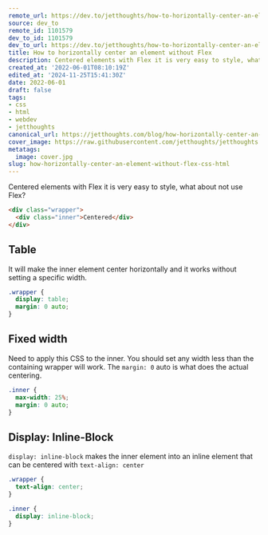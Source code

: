 ```yaml
---
remote_url: https://dev.to/jetthoughts/how-to-horizontally-center-an-element-without-flex-2cdc
source: dev_to
remote_id: 1101579
dev_to_id: 1101579
dev_to_url: https://dev.to/jetthoughts/how-to-horizontally-center-an-element-without-flex-2cdc
title: How to horizontally center an element without Flex
description: Centered elements with Flex it is very easy to style, what about not use Flex?    &lt;div...
created_at: '2022-06-01T08:10:19Z'
edited_at: '2024-11-25T15:41:30Z'
date: 2022-06-01
draft: false
tags:
- css
- html
- webdev
- jetthoughts
canonical_url: https://jetthoughts.com/blog/how-horizontally-center-an-element-without-flex-css-html/
cover_image: https://raw.githubusercontent.com/jetthoughts/jetthoughts.github.io/master/content/blog/how-horizontally-center-an-element-without-flex-css-html/cover.jpg
metatags:
  image: cover.jpg
slug: how-horizontally-center-an-element-without-flex-css-html
---
```

Centered elements with Flex it is very easy to style, what about not use Flex?

```html
<div class="wrapper">
  <div class="inner">Centered</div>
</div>
```

## Table

It will make the inner element center horizontally and it works without setting a specific width.

```css
.wrapper {
  display: table;
  margin: 0 auto;
}
```

## Fixed width

Need to apply this CSS to the inner. You should set any width less than the containing wrapper will work. The `margin: 0` auto is what does the actual centering.

```css
.inner {
  max-width: 25%;
  margin: 0 auto;
}
```

## Display: Inline-Block

`display: inline-block` makes the inner element into an inline element that can be centered with `text-align: center`

```css
.wrapper {
  text-align: center;
}

.inner {
  display: inline-block;
}
```
